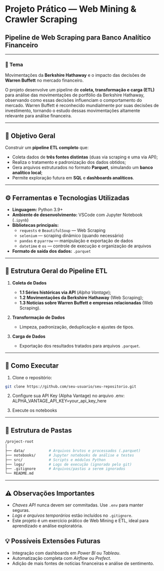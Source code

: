 # Projeto Prático — Web Mining & Crawler Scraping

## Pipeline de Web Scraping para Banco Analítico Financeiro

---

### 📘 Tema
Movimentações da **Berkshire Hathaway** e o impacto das decisões de **Warren Buffett** no mercado financeiro.

O projeto desenvolve um pipeline de **coleta, transformação e carga (ETL)** para análise das movimentações de portfólio da Berkshire Hathaway, observando como essas decisões influenciam o comportamento do mercado. Warren Buffett é reconhecido mundialmente por suas decisões de investimento, tornando o estudo dessas movimentações altamente relevante para análise financeira.

---

## 🧠 Objetivo Geral

Construir um **pipeline ETL completo** que:

- Coleta dados de **três fontes distintas** (duas via scraping e uma via API);
- Realiza o tratamento e padronização dos dados obtidos;
- Gera arquivos estruturados no formato **Parquet**, simulando um **banco analítico local**;
- Permite exploração futura em **SQL** e **dashboards analíticos**.

---

## ⚙️ Ferramentas e Tecnologias Utilizadas

- **Linguagem:** Python 3.9+
- **Ambiente de desenvolvimento:** VSCode com Jupyter Notebook (`.ipynb`)
- **Bibliotecas principais:**
  - `requests` e `BeautifulSoup` — Web Scraping
  - `selenium` — scraping dinâmico (quando necessário)
  - `pandas` e `pyarrow` — manipulação e exportação de dados
  - `datetime` e `os` — controle de execução e organização de arquivos
- **Formato de saída dos dados:** `.parquet`

---

## 🧩 Estrutura Geral do Pipeline ETL

1. **Coleta de Dados**
   - **1.1 Séries históricas via API** (*Alpha Vantage*);
   - **1.2 Movimentações da Berkshire Hathaway** (Web Scraping);
   - **1.3 Notícias sobre Warren Buffett e empresas relacionadas** (Web Scraping).

2. **Transformação de Dados**
   - Limpeza, padronização, deduplicação e ajustes de tipos.

3. **Carga de Dados**
   - Exportação dos resultados tratados para arquivos `.parquet`.

---

## 📝 Como Executar

1. Clone o repositório:
```bash
git clone https://github.com/seu-usuario/seu-repositorio.git
```

2. Configure sua API Key (Alpha Vantage) no arquivo .env:
   ALPHA_VANTAGE_API_KEY=your_api_key_here

3. Execute os notebooks

--- 

## 📂 Estrutura de Pastas
```bash
/project-root
│
├── data/           # Arquivos brutos e processados (.parquet)
├── notebooks/      # Jupyter notebooks de análise e testes
├── src/            # Scripts e módulos Python
├── logs/           # Logs de execução (ignorado pelo git)
├── .gitignore      # Arquivos/pastas a serem ignorados
└── README.md
```

--- 

## ⚠️ Observações Importantes
- *Chaves API* nunca devem ser commitadas. Use ```.env``` para manter seguras.
- *Logs e arquivos temporários* estão incluídos no ```.gitignore```.
- Este projeto é um exercício prático de Web Mining e ETL, ideal para aprendizado e análise exploratória.

## 💡 Possíveis Extensões Futuras
- Integração com dashboards em *Power BI* ou *Tableau*.
- Automatização completa com *Airflow* ou *Prefect*.
- Adição de mais fontes de notícias financeiras e análise de sentimento.
